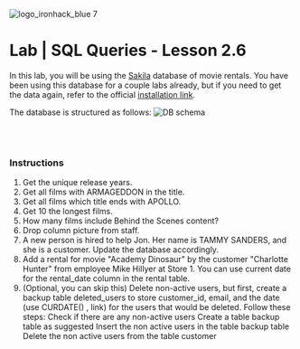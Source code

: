 ![logo_ironhack_blue 7](https://user-images.githubusercontent.com/23629340/40541063-a07a0a8a-601a-11e8-91b5-2f13e4e6b441.png)

# Lab | SQL Queries - Lesson 2.6

In this lab, you will be using the [Sakila](https://dev.mysql.com/doc/sakila/en/) database of movie rentals. You have been using this database for a couple labs already, but if you need to get the data again, refer to the official [installation link](https://dev.mysql.com/doc/sakila/en/sakila-installation.html).

The database is structured as follows:
![DB schema](https://education-team-2020.s3-eu-west-1.amazonaws.com/data-analytics/database-sakila-schema.png)

<br><br>

### Instructions

1. Get the unique release years.
2. Get all films with ARMAGEDDON in the title.
3. Get all films which title ends with APOLLO.
4. Get 10 the longest films.
5. How many films include Behind the Scenes content?
6. Drop column picture from staff.
7. A new person is hired to help Jon. Her name is TAMMY SANDERS, and she is a customer. Update the database accordingly.
8. Add a rental for movie "Academy Dinosaur" by the customer "Charlotte Hunter" from employee Mike Hillyer at Store 1. You can use current date for the rental_date column in the rental table.
9. (Optional, you can skip this) Delete non-active users, but first, create a backup table deleted_users to store customer_id, email, and the date (use CURDATE() , link) for the users that would be deleted. Follow these steps:
Check if there are any non-active users
Create a table backup table as suggested
Insert the non active users in the table backup table
Delete the non active users from the table customer